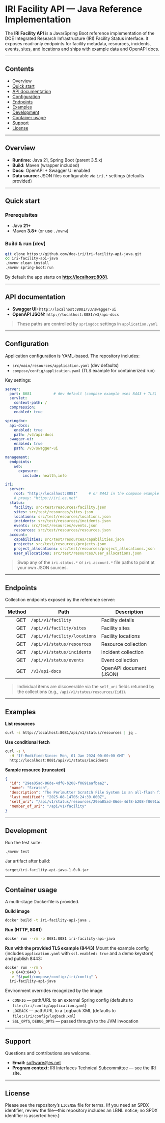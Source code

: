 # IRI Facility API — Java Reference Implementation

The **IRI Facility API** is a Java/Spring Boot reference implementation of the DOE Integrated Research Infrastructure (IRI) Facility Status interface. It exposes read-only endpoints for facility metadata, resources, incidents, events, sites, and locations and ships with example data and OpenAPI docs.

---

## Contents
- [Overview](#overview)
- [Quick start](#quick-start)
- [API documentation](#api-documentation)
- [Configuration](#configuration)
- [Endpoints](#endpoints)
- [Examples](#examples)
- [Development](#development)
- [Container usage](#container-usage)
- [Support](#support)
- [License](#license)

---

## Overview

- **Runtime:** Java 21, Spring Boot (parent 3.5.x)  
- **Build:** Maven (wrapper included)  
- **Docs:** OpenAPI + Swagger UI enabled  
- **Data source:** JSON files configurable via `iri.*` settings (defaults provided)

---

## Quick start

### Prerequisites
- Java **21+**
- Maven **3.8+** (or use `./mvnw`)

### Build & run (dev)
```bash
git clone https://github.com/doe-iri/iri-facility-api-java.git
cd iri-facility-api-java
./mvnw clean install
./mvnw spring-boot:run
````

By default the app starts on **[http://localhost:8081](http://localhost:8081)**.

---

## API documentation

* **Swagger UI:** `http://localhost:8081/v3/swagger-ui`
* **OpenAPI JSON:** `http://localhost:8081/v3/api-docs`

> These paths are controlled by `springdoc` settings in `application.yaml`.

---

## Configuration

Application configuration is YAML-based. The repository includes:

* `src/main/resources/application.yaml` (dev defaults)
* `compose/config/application.yaml` (TLS example for containerized run)

Key settings:

```yaml
server:
  port: 8081          # dev default (compose example uses 8443 + TLS)
  servlet:
    context-path: /
  compression:
    enabled: true

springdoc:
  api-docs:
    enabled: true
    path: /v3/api-docs
  swagger-ui:
    enabled: true
    path: /v3/swagger-ui

management:
  endpoints:
    web:
      exposure:
        include: health,info

iri:
  server:
    root: "http://localhost:8081"     # or 8443 in the compose example
    # proxy: "https://iri.es.net"
  status:
    facility: src/test/resources/facility.json
    sites: src/test/resources/sites.json
    locations: src/test/resources/locations.json
    incidents: src/test/resources/incidents.json
    events: src/test/resources/events.json
    resources: src/test/resources/resources.json
  account:
    capabilities: src/test/resources/capabilities.json
    projects: src/test/resources/projects.json
    project_allocations: src/test/resources/project_allocations.json
    user_allocations: src/test/resources/user_allocations.json
```

> Swap any of the `iri.status.*` or `iri.account.*` file paths to point at your own JSON sources.

---

## Endpoints

Collection endpoints exposed by the reference server:

| Method | Path                         | Description             |
| -----: | ---------------------------- | ----------------------- |
|    GET | `/api/v1/facility`           | Facility details        |
|    GET | `/api/v1/facility/sites`     | Facility sites          |
|    GET | `/api/v1/facility/locations` | Facility locations      |
|    GET | `/api/v1/status/resources`   | Resource collection     |
|    GET | `/api/v1/status/incidents`   | Incident collection     |
|    GET | `/api/v1/status/events`      | Event collection        |
|    GET | `/v3/api-docs`               | OpenAPI document (JSON) |

> Individual items are discoverable via the `self_uri` fields returned by the collections (e.g., `/api/v1/status/resources/{id}`).

---

## Examples

**List resources**

```bash
curl -s http://localhost:8081/api/v1/status/resources | jq .
```

**Use conditional fetch**

```bash
curl -s \
  -H 'If-Modified-Since: Mon, 01 Jan 2024 00:00:00 GMT' \
  http://localhost:8081/api/v1/status/incidents
```

**Sample resource (truncated)**

```json
{
  "id": "29ea05ad-86de-4df8-b208-f0691aafbaa2",
  "name": "Scratch",
  "description": "The Perlmutter Scratch File System is an all-flash file system.",
  "last_modified": "2025-08-14T05:24:30.000Z",
  "self_uri": "/api/v1/status/resources/29ea05ad-86de-4df8-b208-f0691aafbaa2",
  "member_of_uri": "/api/v1/facility"
}
```

---

## Development

Run the test suite:

```bash
./mvnw test
```

Jar artifact after build:

```
target/iri-facility-api-java-1.0.0.jar
```

---

## Container usage

A multi-stage Dockerfile is provided.

**Build image**

```bash
docker build -t iri-facility-api-java .
```

**Run (HTTP, 8081)**

```bash
docker run --rm -p 8081:8081 iri-facility-api-java
```

**Run with the provided TLS example (8443)**
Mount the example config (includes `application.yaml` with `ssl.enabled: true` and a demo keystore) and publish 8443:

```bash
docker run --rm \
  -p 8443:8443 \
  -v "$(pwd)/compose/config:/iri/config" \
  iri-facility-api-java
```

Environment overrides recognized by the image:

* `CONFIG` — path/URL to an external Spring config (defaults to `file:/iri/config/application.yaml`)
* `LOGBACK` — path/URL to a Logback XML (defaults to `file:/iri/config/logback.xml`)
* `SSL_OPTS`, `DEBUG_OPTS` — passed through to the JVM invocation

---

## Support

Questions and contributions are welcome.

* **Email:** [software@es.net](mailto:software@es.net)
* **Program context:** IRI Interfaces Technical Subcommittee — see the IRI site.

---

## License

Please see the repository’s `LICENSE` file for terms. (If you need an SPDX identifier, review the file—this repository includes an LBNL notice; no SPDX identifier is asserted here.)
